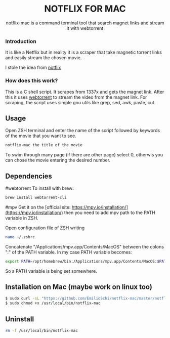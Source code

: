 <h1 align="center">NOTFLIX FOR MAC</h1>
<p align="center">notflix-mac is a command terminal tool that search magnet links and stream it with webtorrent</p>

### Introduction
It is like a Netflix but in reality it is a scraper that take magnetic torrent links and easily stream the chosen movie.

I stole the idea from [notflix](https://github.com/Bugswriter/notflix)

### How does this work?

This is a C shell script. It scrapes from 1337x and gets the magnet link.
After this it uses [webtorrent](https://webtorrent.io/) to stream the video from the magnet link.
For scraping, the script uses simple gnu utils like grep, sed, awk, paste, cut.

## Usage
Open ZSH terminal and enter the name of the script followed by keywords of the movie that you want to see.
```sh
notflix-mac the title of the movie
```
To swim through many page (if there are other page) select 0, otherwis you can chose the movie entering the desired number.

## Dependencies
#webtorrent
To install with brew:
```sh
brew install webtorrent-cli
```

#mpv
Get it on the [official site: https://mpv.io/installation/](https://mpv.io/installation/)
then you need to add mpv path to the PATH variable in ZSH.

Open configuration file of ZSH writing
```sh
nano ~/.zshrc
```
Concatenate "/Applications/mpv.app/Contents/MacOS" between the colons ":" of the PATH variable. In my case PATH variable becomes:
```sh
export PATH=/opt/homebrew/bin:/Applications/mpv.app/Contents/MacOS:$PATH
```
So a PATH variable is being set somewhere.

## Installation on Mac (maybe work on linux too)

```sh
$ sudo curl -sL "https://github.com/EmilioSchi/notflix-mac/master/notflix-mac" -o /usr/local/bin/notflix-mac
$ sudo chmod +x /usr/local/bin/notflix-mac
```

## Uninstall
```sh
rm -f /usr/local/bin/notflix-mac
```
